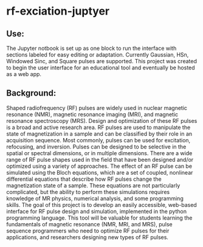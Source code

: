 # rf-exciation-juptyer

## Use:

The Jupyter notbook is set up as one block to run the interface with sections labeled for 
easy editing or adaptation. Currently Gaussian, HSn, Windowed Sinc, and Square pulses are supported.
This project was created to begin the user interface for an educational tool and eventually be hosted
as a web app.


## Background:

Shaped radiofrequency (RF) pulses are widely used in nuclear magnetic resonance (NMR),
magnetic resonance imaging (MRI), and magnetic resonance spectroscopy (MRS). Design and
optimization of these RF pulses is a broad and active research area. RF pulses are used to
manipulate the state of magnetization in a sample and can be classified by their role in an
acquisition sequence. Most commonly, pulses can be used for excitation, refocusing, and
inversion. Pulses can be designed to be selective in the spatial or spectral dimensions, or in
multiple dimensions. There are a wide range of RF pulse shapes used in the field that have
been designed and/or optimized using a variety of approaches.
The effect of an RF pulse can be simulated using the Bloch equations, which are a set of
coupled, nonlinear differential equations that describe how RF pulses change the magnetization
state of a sample. These equations are not particularly complicated, but the ability to perform
these simulations requires knowledge of MR physics, numerical analysis, and some
programming skills.
The goal of this project is to develop an easily accessible, web-based interface for RF pulse
design and simulation, implemented in the python programming language. This tool will be
valuable for students learning the fundamentals of magnetic resonance (NMR, MRI, and MRS),
pulse sequence programmers who need to optimize RF pulses for their applications, and
researchers designing new types of RF pulses.

